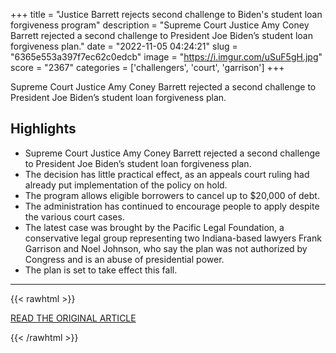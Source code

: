 +++
title = "Justice Barrett rejects second challenge to Biden's student loan forgiveness program"
description = "Supreme Court Justice Amy Coney Barrett rejected a second challenge to President Joe Biden’s student loan forgiveness plan."
date = "2022-11-05 04:24:21"
slug = "6365e553a397f7ec62c0edcb"
image = "https://i.imgur.com/uSuF5gH.jpg"
score = "2367"
categories = ['challengers', 'court', 'garrison']
+++

Supreme Court Justice Amy Coney Barrett rejected a second challenge to President Joe Biden’s student loan forgiveness plan.

## Highlights

- Supreme Court Justice Amy Coney Barrett rejected a second challenge to President Joe Biden’s student loan forgiveness plan.
- The decision has little practical effect, as an appeals court ruling had already put implementation of the policy on hold.
- The program allows eligible borrowers to cancel up to $20,000 of debt.
- The administration has continued to encourage people to apply despite the various court cases.
- The latest case was brought by the Pacific Legal Foundation, a conservative legal group representing two Indiana-based lawyers Frank Garrison and Noel Johnson, who say the plan was not authorized by Congress and is an abuse of presidential power.
- The plan is set to take effect this fall.

---

{{< rawhtml >}}
  <p class="article-category">
    <a target="_blank" href="https://www.nbcnews.com/politics/supreme-court/justice-barrett-rejects-second-challenge-bidens-student-loan-forgivene-rcna55259">READ THE ORIGINAL ARTICLE</a>
  </p>
{{< /rawhtml >}}
